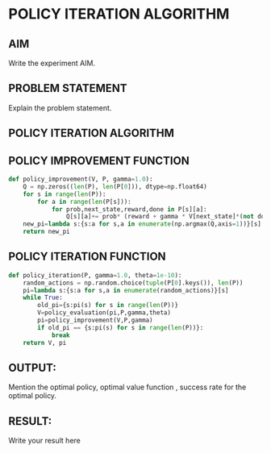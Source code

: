 # POLICY ITERATION ALGORITHM

## AIM
Write the experiment AIM.

## PROBLEM STATEMENT
Explain the problem statement.

## POLICY ITERATION ALGORITHM


## POLICY IMPROVEMENT FUNCTION
```py
def policy_improvement(V, P, gamma=1.0):
    Q = np.zeros((len(P), len(P[0])), dtype=np.float64)
    for s in range(len(P)):
        for a in range(len(P[s])):
            for prob,next_state,reward,done in P[s][a]:
                Q[s][a]+= prob* (reward + gamma * V[next_state]*(not done))
    new_pi=lambda s:{s:a for s,a in enumerate(np.argmax(Q,axis=1))}[s]
    return new_pi
```

## POLICY ITERATION FUNCTION
```py
def policy_iteration(P, gamma=1.0, theta=1e-10):
    random_actions = np.random.choice(tuple(P[0].keys()), len(P))
    pi=lambda s:{s:a for s,a in enumerate(random_actions)}[s]
    while True:
        old_pi={s:pi(s) for s in range(len(P))}
        V=policy_evaluation(pi,P,gamma,theta)
        pi=policy_improvement(V,P,gamma)
        if old_pi == {s:pi(s) for s in range(len(P))}:
            break
    return V, pi
```

## OUTPUT:
Mention the optimal policy, optimal value function , success rate for the optimal policy.

## RESULT:

Write your result here
